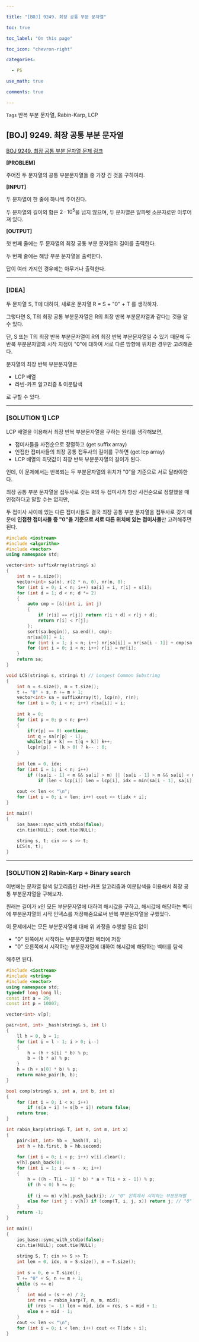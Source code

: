 ```yaml
---

title: "[BOJ] 9249. 최장 공통 부분 문자열"

toc: true

toc_label: "On this page"

toc_icon: "chevron-right"

categories:

  - PS

use_math: true

comments: true

---
```


`Tags` 반복 부분 문자열, Rabin-Karp, LCP

## [BOJ] 9249. 최장 공통 부분 문자열

[BOJ 9249. 최장 공통 부분 문자열 문제 링크](https://www.acmicpc.net/problem/9249)

**[PROBLEM]**

주어진 두 문자열의 공통 부분문자열들 중 가장 긴 것을 구하여라.

**[INPUT]**

두 문자열이 한 줄에 하나씩 주어진다.

두 문자열의 길이의 합은 $2 \cdot 10^5$을 넘지 않으며, 두 문자열은 알파벳 소문자로만 이루어져 있다.

**[OUTPUT]**

첫 번째 줄에는 두 문자열의 최장 공통 부분 문자열의 길이를 출력한다.

두 번째 줄에는 해당 부분 문자열을 출력한다.

답이 여러 가지인 경우에는 아무거나 출력한다.

---

### [IDEA]

두 문자열 S, T에 대하여, 새로운 문자열 R = S + "0" + T 를 생각하자.

그렇다면 S, T의 최장 공통 부분문자열은 R의 최장 반복 부분문자열과 같다는 것을 알 수 있다.

단, S 또는 T의 최장 반복 부분문자열이 R의 최장 반복 부분문자열일 수 있기 때문에 두 반복 부분문자열의 시작 지점이 "0"에 대하여 서로 다른 방향에 위치한 경우만 고려해준다.

문자열의 최장 반복 부분문자열은

- LCP 배열
- 라빈-카프 알고리즘 & 이분탐색

로 구할 수 있다.

---

### [SOLUTION 1] LCP

LCP 배열을 이용해서 최장 반복 부분문자열을 구하는 원리를 생각해보면,

- 접미사들을 사전순으로 정렬하고 (get suffix array)
- 인접한 접미사들의 최장 공통 접두사의 길이를 구하면 (get lcp array)
- LCP 배열의 최댓값이 최장 반복 부분문자열의 길이가 된다.

인데, 이 문제에서는 반복되는 두 부분문자열의 위치가 "0"을 기준으로 서로 달라야한다.

최장 공통 부분 문자열을 접두사로 갖는 R의 두 접미사가 항상 사전순으로 정렬했을 때 인접하다고 말할 수는 없지만,

두 접미사 사이에 있는 다른 접미사들도 결국 최장 공통 부분 문자열을 접두사로 갖기 때문에 **인접한 접미사들 중 "0"을 기준으로 서로 다른 위치에 있는 접미사들**만 고려해주면 된다.

```cpp
#include <iostream>
#include <algorithm>
#include <vector>
using namespace std;

vector<int> suffixArray(string& s)
{
    int n = s.size();
    vector<int> sa(n), r(2 * n, 0), nr(n, 0);
    for (int i = 0; i < n; i++) sa[i] = i, r[i] = s[i];
    for (int d = 1; d < n; d *= 2)
    {
        auto cmp = [&](int i, int j)
        {
            if (r[i] == r[j]) return r[i + d] < r[j + d];
            return r[i] < r[j];
        };
        sort(sa.begin(), sa.end(), cmp);
        nr[sa[0]] = 1;
        for (int i = 1; i < n; i++) nr[sa[i]] = nr[sa[i - 1]] + cmp(sa[i - 1], sa[i]);
        for (int i = 0; i < n; i++) r[i] = nr[i];
    }
    return sa;
}

void LCS(string& s, string& t) // Longest Common Substring
{
    int n = s.size(), m = t.size();
    t += "0" + s, n += m + 1;
    vector<int> sa = suffixArray(t), lcp(n), r(n);
    for (int i = 0; i < n; i++) r[sa[i]] = i;
    
    int k = 0;
    for (int p = 0; p < n; p++)
    {
        if(r[p] == 0) continue;
        int q = sa[r[p] - 1];
        while(t[p + k] == t[q + k]) k++;
        lcp[r[p]] = (k > 0) ? k-- : 0;
    }
    
    int len = 0, idx;
    for (int i = 1; i < n; i++)
        if ((sa[i - 1] < m && sa[i] > m) || (sa[i - 1] > m && sa[i] < m)) // 인접한 접미사들 중 서로 다른 위치에 있는 것만 고려해준다.
            if (len < lcp[i]) len = lcp[i], idx = min(sa[i - 1], sa[i]);
    
    cout << len << "\n";
    for (int i = 0; i < len; i++) cout << t[idx + i];
}

int main()
{
    ios_base::sync_with_stdio(false);
    cin.tie(NULL); cout.tie(NULL);
    
    string s, t; cin >> s >> t;
    LCS(s, t);
}
```

---

### [SOLUTION 2] Rabin-Karp + Binary search

이번에는 문자열 탐색 알고리즘인 라빈-카프 알고리즘과 이분탐색을 이용해서 최장 공통 부분문자열을 구해보자.

원래는 길이가 $x$인 모든 부분문자열에 대하여 해시값을 구하고, 해시값에 해당하는 벡터에 부분문자열의 시작 인덱스를 저장해줌으로써 반복 부분문자열을 구했었다.

이 문제에서는 모든 부분문자열에 대해 위 과정을 수행할 필요 없이

- "0" 왼쪽에서 시작하는 부분문자열만 벡터에 저장
- "0" 오른쪽에서 시작하는 부분문자열에 대하여 해시값에 해당하는 벡터를 탐색

해주면 된다.

```cpp
#include <iostream>
#include <string>
#include <vector>
using namespace std;
typedef long long ll;
const int a = 29;
const int p = 10007;

vector<int> v[p];

pair<int, int> _hash(string& s, int l)
{
    ll h = 0, b = 1;
    for (int i = l - 1; i > 0; i--)
    {
        h = (h + s[i] * b) % p;
        b = (b * a) % p;
    }
    h = (h + s[0] * b) % p;
    return make_pair(h, b);
}

bool comp(string& s, int a, int b, int x)
{
    for (int i = 0; i < x; i++)
        if (s[a + i] != s[b + i]) return false;
    return true;
}

int rabin_karp(string& T, int n, int m, int x)
{
    pair<int, int> hb = _hash(T, x);
    int h = hb.first, b = hb.second;
    
    for (int i = 0; i < p; i++) v[i].clear();
    v[h].push_back(0);
    for (int i = 1; i <= n - x; i++)
    {
        h = ((h - T[i - 1] * b) * a + T[i + x - 1]) % p;
        if (h < 0) h += p;
        
        if (i <= m) v[h].push_back(i); // "0" 왼쪽에서 시작하는 부분문자열
        else for (int j : v[h]) if (comp(T, i, j, x)) return j; // "0" 오른쪽에서 시작하는 부분문자열
    }
    return -1;
}

int main()
{
    ios_base::sync_with_stdio(false);
    cin.tie(NULL); cout.tie(NULL);
    
    string S, T; cin >> S >> T;
    int len = 0, idx, n = S.size(), m = T.size();
    
    int s = 0, e = T.size();
    T += "0" + S, n += m + 1;
    while (s <= e)
    {
        int mid = (s + e) / 2;
        int res = rabin_karp(T, n, m, mid);
        if (res != -1) len = mid, idx = res, s = mid + 1;
        else e = mid - 1;
    }
    cout << len << "\n";
    for (int i = 0; i < len; i++) cout << T[idx + i];
}
```


















